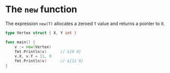 # The `new` function

The expression `new(T)` allocates a zeroed `T` value and returns a pointer to it.

``` go
type Vertex struct { X, Y int }

func main() {
    v := new(Vertex)
    fmt.Println(v)      // &{0 0}
    v.X, v.Y = 11, 9
    fmt.Println(v)      // &{11 9}
}
```
